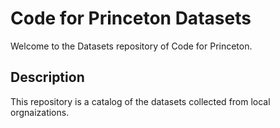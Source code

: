 # Code for Princeton Datasets

Welcome to the Datasets repository of Code for Princeton. 

## Description
This repository is a catalog of the datasets collected from local orgnaizations.

